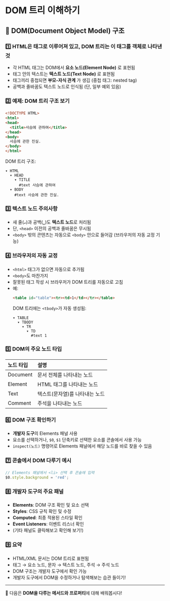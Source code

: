 
# DOM 트리 이해하기

## 🌳 DOM(Document Object Model) 구조

### 1️⃣ HTML은 태그로 이루어져 있고, **DOM 트리는 이 태그를 객체로 나타낸 것**

- 각 HTML 태그는 DOM에서 **요소 노드(Element Node)** 로 표현됨
- 태그 안의 텍스트는 **텍스트 노드(Text Node)** 로 표현됨
- 태그끼리 중첩되면 **부모-자식 관계** 가 생김 (중첩 태그: nested tag)
- 공백과 줄바꿈도 텍스트 노드로 인식됨 (단, 일부 예외 있음)

### 2️⃣ 예제: DOM 트리 구조 보기

```html
<!DOCTYPE HTML>
<html>
<head>
  <title>사슴에 관하여</title>
</head>
<body>
  사슴에 관한 진실.
</body>
</html>
```

DOM 트리 구조:
```
▾ HTML
  ▾ HEAD
    ▾ TITLE
      #text 사슴에 관하여
  ▾ BODY
    #text 사슴에 관한 진실.
```

### 3️⃣ **텍스트 노드 주의사항**

- 새 줄(`↵`)과 공백(`␣`)도 **텍스트 노드**로 처리됨
- 단, `<head>` 이전의 공백과 줄바꿈은 무시됨
- `<body>` 밖의 콘텐츠는 자동으로 `<body>` 안으로 들어감 (브라우저의 자동 교정 기능)

### 4️⃣ 브라우저의 **자동 교정**

- `<html>` 태그가 없으면 자동으로 추가됨
- `<body>`도 마찬가지
- 잘못된 태그 작성 시 브라우저가 DOM 트리를 자동으로 고침
- 예:
  ```html
  <table id="table"><tr><td>1</td></tr></table>
  ```
  DOM 트리에는 `<tbody>`가 자동 생성됨:
  ```
  ▾ TABLE
    ▾ TBODY
      ▾ TR
        ▾ TD
          #text 1
  ```

### 5️⃣ DOM의 주요 노드 타입

| 노드 타입 | 설명 |
|:---|:---|
| Document | 문서 전체를 나타내는 노드 |
| Element | HTML 태그를 나타내는 노드 |
| Text | 텍스트(문자열)를 나타내는 노드 |
| Comment | 주석을 나타내는 노드 |

### 6️⃣ DOM 구조 확인하기

- **개발자 도구**의 Elements 패널 사용
- 요소를 선택하거나, `$0`, `$1` 단축키로 선택한 요소를 콘솔에서 사용 가능
- `inspect(노드)` 명령어로 Elements 패널에서 해당 노드를 바로 찾을 수 있음

### 7️⃣ 콘솔에서 DOM 다루기 예시

```javascript
// Elements 패널에서 <li> 선택 후 콘솔에 입력
$0.style.background = 'red';
```

### 8️⃣ 개발자 도구의 주요 패널

- **Elements**: DOM 구조 확인 및 요소 선택
- **Styles**: CSS 규칙 확인 및 수정
- **Computed**: 최종 적용된 스타일 확인
- **Event Listeners**: 이벤트 리스너 확인
- (기타 패널도 클릭해보고 확인해 보기!)

### 9️⃣ 요약

- HTML/XML 문서는 DOM 트리로 표현됨
- 태그 → 요소 노드, 문자 → 텍스트 노드, 주석 → 주석 노드
- DOM 구조는 개발자 도구에서 확인 가능
- 개발자 도구에서 DOM을 수정하거나 탐색해보는 습관 들이기!

---

🌿 다음은 **DOM을 다루는 메서드와 프로퍼티**에 대해 배워봅시다!

